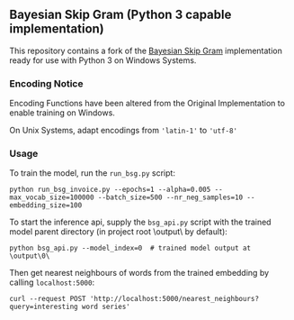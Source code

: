 ## Bayesian Skip Gram (Python 3 capable implementation)

This repository contains a fork of the [Bayesian Skip Gram](https://github.com/abrazinskas/BSG) implementation ready for use with Python 3 on Windows Systems.

### Encoding Notice

Encoding Functions have been altered from the Original Implementation to enable training on Windows.

On Unix Systems, adapt encodings from `'latin-1'` to `'utf-8'`


### Usage

To train the model, run the `run_bsg.py` script:
```
python run_bsg_invoice.py --epochs=1 --alpha=0.005 --max_vocab_size=100000 --batch_size=500 --nr_neg_samples=10 --embedding_size=100
```

To start the inference api, supply the `bsg_api.py` script with the trained model parent directory (in project root \output\ by default):
```
python bsg_api.py --model_index=0  # trained model output at \output\0\
```

Then get nearest neighbours of words from the trained embedding by calling `localhost:5000`:
```
curl --request POST 'http://localhost:5000/nearest_neighbours?query=interesting word series'
```



